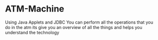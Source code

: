 # ATM-Machine
Using Java Applets and JDBC
You can perform all the operations that you do in the atm its give you an overview of all the things and helps you understand the technology
